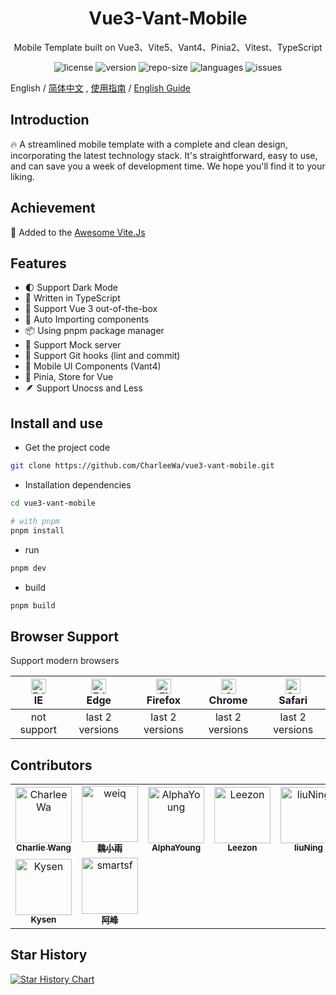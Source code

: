 <h1 align="center">Vue3-Vant-Mobile</h1>

<p align="center">Mobile Template built on Vue3、Vite5、Vant4、Pinia2、Vitest、TypeScript </p>

<p align="center">
  <img src="https://img.shields.io/github/license/CharleeWa/vue3-vant-mobile" alt="license" />
  <img src="https://img.shields.io/github/package-json/v/CharleeWa/vue3-vant-mobile" alt="version" />
  <img src="https://img.shields.io/github/repo-size/CharleeWa/vue3-vant-mobile" alt="repo-size" />
  <img src="https://img.shields.io/github/languages/top/CharleeWa/vue3-vant-mobile" alt="languages" />
  <img src="https://img.shields.io/github/issues-closed/CharleeWa/vue3-vant-mobile" alt="issues" />
</p>

English / [简体中文](./README-zh_CN.md) , [使用指南](./Guide-zh_CN.md) / [English Guide](./Guide.md)

## Introduction

🔥 A streamlined mobile template with a complete and clean design, incorporating the latest technology stack. It's straightforward, easy to use, and can save you a week of development time. We hope you'll find it to your liking.

## Achievement

🎉 Added to the [Awesome Vite.Js](https://github.com/vitejs/awesome-vite#vue-3)

## Features

- 🌓 Support Dark Mode
- 💪 Written in TypeScript
- 🚀 Support Vue 3 out-of-the-box
- 🤖 Auto Importing components
- 📦 Using pnpm package manager
- 💾 Support Mock server
- 🌈 Support Git hooks (lint and commit)
- 💖 Mobile UI Components (Vant4)
- 🍍 Pinia, Store for Vue
- 🪶 Support Unocss and Less

## Install and use

- Get the project code

```bash
git clone https://github.com/CharleeWa/vue3-vant-mobile.git
```

- Installation dependencies

```bash
cd vue3-vant-mobile

# with pnpm
pnpm install

```

- run

```bash
pnpm dev
```

- build

```bash
pnpm build
```

## Browser Support

Support modern browsers

| [<img src="https://raw.githubusercontent.com/alrra/browser-logos/master/src/edge/edge_48x48.png" alt=" Edge" width="24px" height="24px" />](http://godban.github.io/browsers-support-badges/)</br>IE | [<img src="https://raw.githubusercontent.com/alrra/browser-logos/master/src/edge/edge_48x48.png" alt=" Edge" width="24px" height="24px" />](http://godban.github.io/browsers-support-badges/)</br>Edge | [<img src="https://raw.githubusercontent.com/alrra/browser-logos/master/src/firefox/firefox_48x48.png" alt="Firefox" width="24px" height="24px" />](http://godban.github.io/browsers-support-badges/)</br>Firefox | [<img src="https://raw.githubusercontent.com/alrra/browser-logos/master/src/chrome/chrome_48x48.png" alt="Chrome" width="24px" height="24px" />](http://godban.github.io/browsers-support-badges/)</br>Chrome | [<img src="https://raw.githubusercontent.com/alrra/browser-logos/master/src/safari/safari_48x48.png" alt="Safari" width="24px" height="24px" />](http://godban.github.io/browsers-support-badges/)</br>Safari |
| :-: | :-: | :-: | :-: | :-: |
| not support | last 2 versions | last 2 versions | last 2 versions | last 2 versions |

## Contributors

<table>
<tr>
  <td align="center">
    <a href="https://github.com/CharleeWa">
      <img src="https://avatars.githubusercontent.com/u/22477554?s=96&v=4" width="90;" alt="CharleeWa"/>
      <br />
      <sub><b>Charlie Wang</b></sub>
    </a>
  </td>
  <td align="center">
    <a href="https://github.com/weiq">
      <img src="https://avatars.githubusercontent.com/u/1697158?v=4" width="90;" alt="weiq"/>
      <br />
      <sub><b>魏小雨</b></sub>
    </a>
  </td>
  <td align="center">
    <a href="https://github.com/AlphaYoung111">
      <img src="https://avatars.githubusercontent.com/u/54132313?v=4" width="90;" alt="AlphaYoung"/>
      <br />
      <sub><b>AlphaYoung</b></sub>
    </a>
  </td>
  <td align="center">
    <a href="https://github.com/Leezon">
      <img src="https://avatars.githubusercontent.com/u/38120280?v=4" width="90;" alt="Leezon"/>
      <br />
      <sub><b>Leezon</b></sub>
    </a>
  </td>
  <td align="center">
    <a href="https://github.com/leo4developer">
      <img src="https://avatars.githubusercontent.com/u/15160478?v=4" width="90;" alt="liuNing"/>
      <br />
      <sub><b>liuNing</b></sub>
    </a>
  </td>
  <td align="center">
    <a href="https://github.com/wswmsword">
      <img src="https://avatars.githubusercontent.com/u/26893092?v=4" width="90;" alt="wswmsword"/>
      <br />
      <sub><b>wswmsword</b></sub>
    </a>
  </td>
</tr>
<tr>
<td align="center">
    <a href="https://github.com/Kysen777">
      <img src="https://avatars.githubusercontent.com/u/63892082?v=4" width="90;" alt="Kysen"/>
      <br />
      <sub><b>Kysen</b></sub>
    </a>
  </td>
  <td align="center">
    <a href="https://github.com/smartsf">
      <img src="https://avatars.githubusercontent.com/u/19995400?v=4" width="90;" alt="smartsf"/>
      <br />
      <sub><b>阿峰</b></sub>
    </a>
  </td>
</tr>
</table>

## Star History

<p align="left">
  <a target="_blank" href="https://star-history.com/#CharleeWa/vue3-vant-mobile&Date">
    <picture>
      <source media="(prefers-color-scheme: dark)" srcset="https://api.star-history.com/svg?repos=CharleeWa/vue3-vant-mobile&type=Date&theme=dark">
      <img alt="Star History Chart" src="https://api.star-history.com/svg?repos=CharleeWa/vue3-vant-mobile&type=Date">
    </picture>
  </a>
</p>
